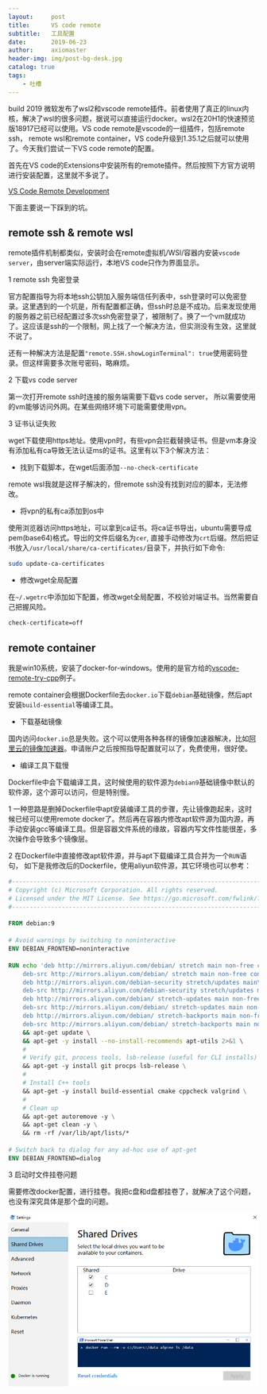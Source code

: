 ```yaml
---
layout:     post
title:      VS code remote
subtitle:   工具配置
date:       2019-06-23
author:     axiomaster
header-img: img/post-bg-desk.jpg
catalog: true
tags:
    - 吐槽
---
```


build 2019 微软发布了wsl2和vscode remote插件。前者使用了真正的linux内核，解决了wsl的很多问题，据说可以直接运行docker。wsl2在20H1的快速预览版18917已经可以使用。VS code remote是vscode的一组插件，包括remote ssh， remote wsl和remote container，VS code升级到1.35.1之后就可以使用了。今天我们尝试一下VS code remote的配置。

首先在VS code的Extensions中安装所有的remote插件。然后按照下方官方说明进行安装配置，这里就不多说了。

[VS Code Remote Development](https://code.visualstudio.com/docs/remote/remote-overview)

下面主要说一下踩到的坑。

## remote ssh & remote wsl

remote插件机制都类似，安装时会在remote虚拟机/WSl/容器内安装```vscode server```，由server端实际运行，本地VS code只作为界面显示。

1 remote ssh 免密登录

官方配置指导为将本地ssh公钥加入服务端信任列表中，ssh登录时可以免密登录。这里遇到的一个坑是，所有配置都正确，但ssh时总是不成功。后来发现使用的服务器之前已经配置过多次ssh免密登录了，被限制了。换了一个vm就成功了。这应该是ssh的一个限制，网上找了一个解决方法，但实测没有生效，这里就不说了。

还有一种解决方法是配置```"remote.SSH.showLoginTerminal": true```使用密码登录。但这样需要多次账号密码，略麻烦。

2 下载vs code server

第一次打开remote ssh时连接的服务端需要下载vs code server， 所以需要使用的vm能够访问外网。在某些网络环境下可能需要使用vpn。

3 证书认证失败

wget下载使用https地址。使用vpn时，有些vpn会拦截替换证书。但是vm本身没有添加私有ca导致无法认证ms的证书。这里有以下3个解决方法：

- 找到下载脚本，在wget后面添加```--no-check-certificate```

remote wsl我就是这样子解决的，但remote ssh没有找到对应的脚本，无法修改。

- 将vpn的私有ca添加到os中

使用浏览器访问https地址，可以拿到ca证书。将ca证书导出，ubuntu需要导成pem(base64)格式。导出的文件后缀名为```cer```, 直接手动修改为```crt```后缀。然后把证书放入```/usr/local/share/ca-certificates/```目录下，并执行如下命令:

```bash
sudo update-ca-certificates
```

- 修改wget全局配置

在```~/.wgetrc```中添加如下配置，修改wget全局配置，不校验对端证书。当然需要自己把握风险。

```bash
check-certificate=off
```

## remote container

我是win10系统，安装了docker-for-windows。使用的是官方给的[vscode-remote-try-cpp](https://github.com/Microsoft/vscode-remote-try-cpp)例子。

remote container会根据Dockerfile去```docker.io```下载```debian```基础镜像，然后apt安装```build-essential```等编译工具。

- 下载基础镜像

国内访问```docker.io```总是失败。这个可以使用各种各样的镜像加速器解决，比如[阿里云的镜像加速器](https://cr.console.aliyun.com/#/imageList)。申请账户之后按照指导配置就可以了，免费使用，很好使。

- 编译工具下载慢

Dockerfile中会下载编译工具，这时候使用的软件源为```debian9```基础镜像中默认的软件源，这个源可以访问，但是特别慢。

1 一种思路是删掉Dockerfile中apt安装编译工具的步骤，先让镜像跑起来，这时候已经可以使用remote docker了。然后再在容器内修改apt软件源为国内源，再手动安装gcc等编译工具。但是容器文件系统的缘故，容器内写文件性能很差，多次操作会导致多个镜像层。

2 在Dockerfile中直接修改apt软件源，并与apt下载编译工具合并为一个```RUN```语句， 如下是我修改后的Dockerfile，使用aliyun软件源，其它环境也可以参考：

```Dockerfile
#-------------------------------------------------------------------------------------------------------------
# Copyright (c) Microsoft Corporation. All rights reserved.
# Licensed under the MIT License. See https://go.microsoft.com/fwlink/?linkid=2090316 for license information.
#-------------------------------------------------------------------------------------------------------------

FROM debian:9

# Avoid warnings by switching to noninteractive
ENV DEBIAN_FRONTEND=noninteractive

RUN echo 'deb http://mirrors.aliyun.com/debian/ stretch main non-free contrib\n \
	deb-src http://mirrors.aliyun.com/debian/ stretch main non-free contrib\n \
	deb http://mirrors.aliyun.com/debian-security stretch/updates main\n \
	deb-src http://mirrors.aliyun.com/debian-security stretch/updates main\n \
	deb http://mirrors.aliyun.com/debian/ stretch-updates main non-free contrib\n \
	deb-src http://mirrors.aliyun.com/debian/ stretch-updates main non-free contrib\n \
	deb http://mirrors.aliyun.com/debian/ stretch-backports main non-free contrib\n \
	deb-src http://mirrors.aliyun.com/debian/ stretch-backports main non-free contrib' > /etc/apt/sources.list \
	&& apt-get update \
    && apt-get -y install --no-install-recommends apt-utils 2>&1 \
    # 
    # Verify git, process tools, lsb-release (useful for CLI installs) installed
    && apt-get -y install git procps lsb-release \
    #
    # Install C++ tools
    && apt-get -y install build-essential cmake cppcheck valgrind \
    #
    # Clean up
    && apt-get autoremove -y \
    && apt-get clean -y \
    && rm -rf /var/lib/apt/lists/*

# Switch back to dialog for any ad-hoc use of apt-get
ENV DEBIAN_FRONTEND=dialog
```

3 启动时文件挂卷问题

需要修改docker配置，进行挂卷。我把c盘和d盘都挂卷了，就解决了这个问题，也没有深究具体是那个盘的问题。

![share](../img/remote.png)
